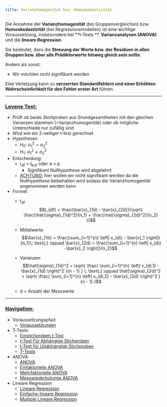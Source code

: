 ```yaml
---
title: Varianzhomogenität bzw. Homoskedastizität
---
```


Die Annahme der **Varianzhomogenität** (bei Gruppenvergleichen) bzw. **Homoskedastizität** (bei Regressionsmodellen) ist eine wichtige Voraussetzung,  insbesondere bei \*\*t-Tests \*\*, **Varianzanalysen (ANOVA)** und die **lineare Regression**.

Sie bedeutet, dass die **Streuung der Werte bzw. der Residuen in allen Gruppen bzw. über alle Prädiktorwerte hinweg gleich sein sollte**.

Anders als sonst:

* Wir möchten nicht signifikant werden

Eine Verletzung kann zu **verzerrten Standardfehlern und einer Erhöhten Wahrscheinlichkeit für den Fehler erster Art** führen.

---

### <u>Levene Test:</u>

* Prüft ob beide Stichproben aus Grundgesamtheiten mit den gleichen Varianzen stammen (=Varianzhomogenität) oder ob mögliche Unterschiede nur zufällig sind
* Wird wie ein 2-seitiger t-test gerechnet
* Hypothesen
  * H<sub>0</sub>: $\sigma_{1}^2 = \sigma_{2}^2$
  * H<sub>1</sub>: $\sigma_{1}^2 \neq \sigma_{2}^2$
* Entscheidung:
  * t<sub>df</sub> > t<sub>krit</sub> oder $\alpha$ > p
    * Signifikant Nullhypothese wird abgelehnt
  * <u>ACHTUNG:</u> hier wollen wir nicht signifikant werden da die Nullhypothese beibehalten wird sodass die Varianzhomogenität angenommen werden kann
* Formel:
  * t<sub>df</sub>$$t_{df} = \frac{\bar{x}_{1d} - \bar{x}_{2d}}{\sqrt{ \frac{\hat{\sigma}_{1d}^2}{n_1} + \frac{\hat{\sigma}_{2d}^2}{n_2} }}$$
  
  * Mittelwerte$$\bar{x}_{1d} = \frac{\sum_{i=1}^{n} \left| x_{di} - \bar{x}_1 \right|}{n_1}\; \text{;} \qquad \bar{x}_{2d} = \frac{\sum_{i=1}^{n} \left| x_{di} -\bar{x}_2 \right|}{n_2}$$
  
  * Varianzen$$\hat{\sigma}_{1d}^2 = \sqrt{ \frac{ \sum_{i=1}^{n} \left( x_{di,1} - \bar{x}_{1d} \right)^2 }{n - 1} } \; \text{;} \qquad \hat{\sigma}_{2d}^2 = \sqrt{ \frac{ \sum_{i=1}^{n} \left( x_{di,2} - \bar{x}_{2d} \right)^2 }{n - 1} }$$
  
  * d =  Anzahl der Messwerte

---

### <u>Navigation:</u>

* Voraussetzungspfad:
  * [Voraussetzungen](/varianzhomogenitaet-ja-nein)
* T-Tests:
  * [Einstichproben t-Test](/einstichproben-t-test)
  * [t-Test Für Abhängige Stichproben](/t-test-fuer-abhaengige-stichproben)
  * [t-Test für Unabhängige Stichproben](/t-test-fuer-unabhaengige-stichproben)
  * [T-Tests](/t-tests)
* ANOVA:
  * [ANOVA](/anova)
  * [Einfaktorielle ANOVA](/einfaktorielle-anova)
  * [Mehrfaktorielle ANOVA](/mehrfaktorielle-anova)
  * [Messwiederholungs ANOVA](/messwiederholungs-anova)
* Lineare Regression
  * [Lineare Regression](/lineare-regression)
  * [Einfache-lineare Regression](/einfache-lineare-regression)
  * [Multiple Lineare Regression](/Multiple-lineare-regression)
